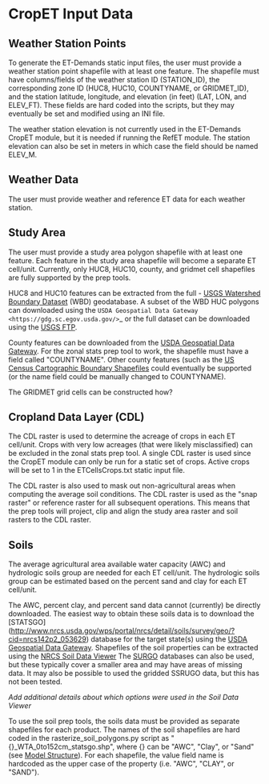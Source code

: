 # CropET Input Data

## Weather Station Points
To generate the ET-Demands static input files, the user must provide a weather station point shapefile with at least one feature.  The shapefile must have columns/fields of the weather station ID (STATION_ID), the corresponding zone ID (HUC8, HUC10, COUNTYNAME, or GRIDMET_ID), and the station latitude, longitude, and elevation (in feet) (LAT, LON, and ELEV_FT).  These fields are hard coded into the scripts, but they may eventually be set and modified using an INI file.

The weather station elevation is not currently used in the ET-Demands CropET module, but it is needed if running the RefET module.  The station elevation can also be set in meters in which case the field should be named ELEV_M.

## Weather Data

The user must provide weather and reference ET data for each weather station.

## Study Area
The user must provide a study area polygon shapefile with at least one feature.  Each feature in the study area shapefile will become a separate ET cell/unit.  Currently, only HUC8, HUC10, county, and gridmet cell shapefiles are fully supported by the prep tools.

HUC8 and HUC10 features can be extracted from the full - [USGS Watershed Boundary Dataset](http://nhd.usgs.gov/wbd.html) (WBD) geodatabase. A subset of the WBD HUC polygons can downloaded using the `USDA Geospatial Data Gateway <https://gdg.sc.egov.usda.gov/>`_ or the full dataset can be downloaded using the [USGS FTP](ftp://rockyftp.cr.usgs.gov/vdelivery/Datasets/Staged/WBD/).

County features can be downloaded from the [USDA Geospatial Data Gateway](https://gdg.sc.egov.usda.gov/). For the zonal stats prep tool to work, the shapefile must have a field called "COUNTYNAME".  Other county features (such as the [US Census Cartographic Boundary Shapefiles](https://www.census.gov/geo/maps-data/data/tiger-cart-boundary.html) could eventually be supported (or the name field could be manually changed to COUNTYNAME).

The GRIDMET grid cells can be constructed how?

## Cropland Data Layer (CDL)

The CDL raster is used to determine the acreage of crops in each ET cell/unit.  Crops with very low acreages (that were likely misclassified) can be excluded in the zonal stats prep tool.  A single CDL raster is used since the CropET module can only be run for a static set of crops.  Active crops will be set to 1 in the ETCellsCrops.txt static input file.

The CDL raster is also used to mask out non-agricultural areas when computing the average soil conditions.  The CDL raster is used as the "snap raster" or reference raster for all subsequent operations.  This means that the prep tools will project, clip and align the study area raster and soil rasters to the CDL raster.

## Soils
The average agricultural area available water capacity (AWC) and hydrologic soils group are needed for each ET cell/unit.  The hydrologic soils group can be estimated based on the percent sand and clay for each ET cell/unit.

The AWC, percent clay, and percent sand data cannot (currently) be directly downloaded. The easiest way to obtain these soils data is to download the [STATSGO] (http://www.nrcs.usda.gov/wps/portal/nrcs/detail/soils/survey/geo/?cid=nrcs142p2_053629) database for the target state(s) using the [USDA Geospatial Data Gateway](https://gdg.sc.egov.usda.gov/).  Shapefiles of the soil properties can be extracted using the [NRCS Soil Data Viewer](http://www.nrcs.usda.gov/wps/portal/nrcs/detailfull/soils/home/?cid=nrcs142p2_053620) The [SURGO](http://www.nrcs.usda.gov/wps/portal/nrcs/detail/soils/survey/geo/?cid=nrcs142p2_053627) databases can also be used, but these typically cover a smaller area and may have areas of missing data.  It may also be possible to used the gridded SSRUGO data, but this has not been tested.

*Add additional details about which options were used in the Soil Data Viewer*

To use the soil prep tools, the soils data must be provided as separate shapefiles for each product.  The names of the soil shapefiles are hard coded in the rasterize_soil_polygons.py script as "{}_WTA_0to152cm_statsgo.shp", where {} can be "AWC", "Clay", or "Sand" (see [Model Structure](structure.md)).  For each shapefile, the value field name is hardcoded as the upper case of the property (i.e. "AWC", "CLAY", or "SAND").
